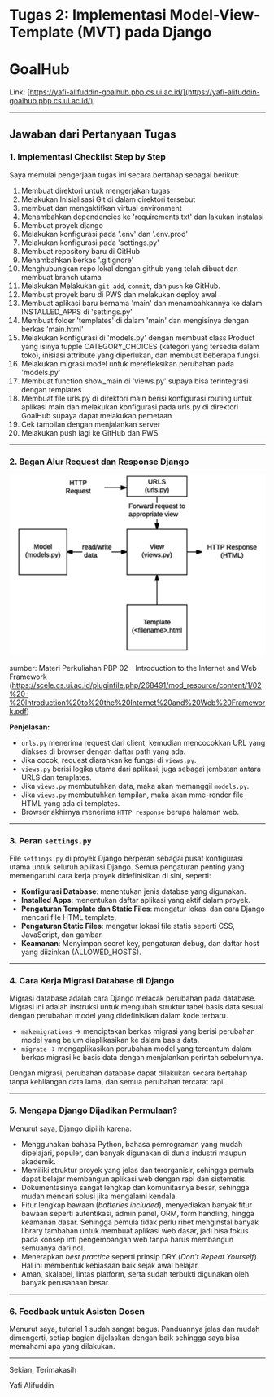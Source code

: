 # Tugas 2: Implementasi Model-View-Template (MVT) pada Django

# GoalHub

Link: [https://yafi-alifuddin-goalhub.pbp.cs.ui.ac.id/](https://yafi-alifuddin-goalhub.pbp.cs.ui.ac.id/)

---

## Jawaban dari Pertanyaan Tugas

### 1. Implementasi Checklist Step by Step

Saya memulai pengerjaan tugas ini secara bertahap sebagai berikut:

1. Membuat direktori untuk mengerjakan tugas 
2. Melakukan Inisialisasi Git di dalam direktori tersebut
3. membuat dan mengaktifkan virtual environment
4. Menambahkan dependencies ke 'requirements.txt' dan lakukan instalasi
5. Membuat proyek django 
6. Melakukan konfigurasi pada '.env' dan '.env.prod'
7. Melakukan konfigurasi pada 'settings.py'
8. Membuat repository baru di GitHub
9. Menambahkan berkas '.gitignore'
10. Menghubungkan repo lokal dengan github yang telah dibuat dan membuat branch utama
11. Melakukan Melakukan `git add`, `commit`, dan `push` ke GitHub.
12. Membuat proyek baru di PWS dan melakukan deploy awal
13. Membuat aplikasi baru bernama 'main' dan menambahkannya ke dalam INSTALLED_APPS di 'settings.py'
14. Membuat folder 'templates' di dalam 'main' dan mengisinya dengan berkas 'main.html'
15. Melakukan konfigurasi di 'models.py' dengan membuat class Product yang isinya tupple CATEGORY_CHOICES (kategori yang tersedia dalam toko), inisiasi attribute yang diperlukan, dan membuat beberapa fungsi.
16. Melakukan migrasi model untuk merefleksikan perubahan pada 'models.py'
17. Membuat function show_main di 'views.py' supaya bisa terintegrasi dengan templates
18. Membuat file urls.py di direktori main berisi konfigurasi routing untuk aplikasi main dan melakukan konfigurasi pada urls.py di direktori GoalHub supaya dapat melakukan pemetaan
19. Cek tampilan dengan menjalankan server
20. Melakukan push lagi ke GitHub dan PWS

---

### 2. Bagan Alur Request dan Response Django
<img alt="image" src="https://github.com/Yalifuddin/GoalHub/blob/c5979a5905171b259b430b7b48163b211326e890/image.png" />

sumber: Materi Perkuliahan PBP 02 - Introduction to the Internet and Web Framework (https://scele.cs.ui.ac.id/pluginfile.php/268491/mod_resource/content/1/02%20-%20Introduction%20to%20the%20Internet%20and%20Web%20Framework.pdf)

**Penjelasan:**

* `urls.py` menerima request dari client, kemudian mencocokkan URL yang diakses di browser dengan daftar path yang ada.
* Jika cocok, request diarahkan ke fungsi di `views.py`.
* `views.py` berisi logika utama dari aplikasi, juga sebagai jembatan antara URLS dan templates.
* Jika `views.py` membutuhkan data, maka akan memanggil `models.py`.
* Jika `views.py` membutuhkan tampilan, maka akan mme-render file HTML yang ada di templates.
* Browser akhirnya menerima `HTTP response` berupa halaman web.

---

### 3. Peran `settings.py`

File `settings.py` di proyek Django berperan sebagai pusat konfigurasi utama untuk seluruh aplikasi Django. Semua pengaturan penting yang memengaruhi cara kerja proyek didefinisikan di sini, seperti:

* **Konfigurasi Database**: menentukan jenis databse yang digunakan.
* **Installed Apps**: menentukan daftar aplikasi yang aktif dalam proyek.
* **Pengaturan Template dan Static Files**: mengatur lokasi dan cara Django mencari file HTML template.
* **Pengaturan Static Files**: mengatur lokasi file statis seperti CSS, JavaScript, dan gambar.
* **Keamanan**: Menyimpan secret key, pengaturan debug, dan daftar host yang diizinkan (ALLOWED_HOSTS). 

---

### 4. Cara Kerja Migrasi Database di Django

Migrasi database adalah cara Django melacak perubahan pada database. Migrasi ini adalah instruksi untuk mengubah struktur tabel basis data sesuai dengan perubahan model yang didefinisikan dalam kode terbaru.

* `makemigrations` → menciptakan berkas migrasi yang berisi perubahan model yang belum diaplikasikan ke dalam basis data.
* `migrate` → mengaplikasikan perubahan model yang tercantum dalam berkas migrasi ke basis data dengan menjalankan perintah sebelumnya.

Dengan migrasi, perubahan database dapat dilakukan secara bertahap tanpa kehilangan data lama, dan semua perubahan tercatat rapi. 

---

### 5. Mengapa Django Dijadikan Permulaan?

Menurut saya, Django dipilih karena:

* Menggunakan bahasa Python, bahasa pemrograman yang mudah dipelajari, populer, dan banyak digunakan di dunia industri maupun akademik.
* Memiliki struktur proyek yang jelas dan terorganisir, sehingga pemula dapat belajar membangun aplikasi web dengan rapi dan sistematis.
* Dokumentasinya sangat lengkap dan komunitasnya besar, sehingga mudah mencari solusi jika mengalami kendala.
* Fitur lengkap bawaan (*batteries included*), menyediakan banyak fitur bawaan seperti autentikasi, admin panel, ORM, form handling, hingga keamanan dasar. Sehingga pemula tidak perlu ribet menginstal banyak library tambahan untuk membuat aplikasi web dasar, jadi bisa fokus pada konsep inti pengembangan web tanpa harus membangun semuanya dari nol.
* Menerapkan *best practice* seperti prinsip DRY (*Don’t Repeat Yourself*). Hal ini membentuk kebiasaan baik sejak awal belajar.
* Aman, skalabel, lintas platform, serta sudah terbukti digunakan oleh banyak perusahaan besar.

---

### 6. Feedback untuk Asisten Dosen

Menurut saya, tutorial 1 sudah sangat bagus. Panduannya jelas dan mudah dimengerti, setiap bagian dijelaskan dengan baik sehingga saya bisa memahami apa yang dilakukan.

---

Sekian, Terimakasih

Yafi Alifuddin